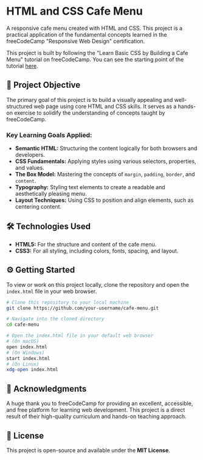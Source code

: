 # HTML and CSS Cafe Menu

A responsive cafe menu created with HTML and CSS. This project is a practical application of the fundamental concepts 
learned in the freeCodeCamp "Responsive Web Design" certification.

This project is built by following the "Learn Basic CSS by Building a Cafe Menu" tutorial on freeCodeCamp. You can see 
the starting point of the tutorial [here](https://www.freecodecamp.org/learn/2022/responsive-web-design/learn-basic-css-by-building-a-cafe-menu/step-1).

## 🚀 Project Objective

The primary goal of this project is to build a visually appealing and well-structured web page using core HTML and
CSS skills. It serves as a hands-on exercise to solidify the understanding of concepts taught by freeCodeCamp.

### Key Learning Goals Applied:

*   **Semantic HTML:** Structuring the content logically for both browsers and developers.
*   **CSS Fundamentals:** Applying styles using various selectors, properties, and values.
*   **The Box Model:** Mastering the concepts of `margin`, `padding`, `border`, and `content`.
*   **Typography:** Styling text elements to create a readable and aesthetically pleasing menu.
*   **Layout Techniques:** Using CSS to position and align elements, such as centering content.

## 🛠️ Technologies Used

*   **HTML5:** For the structure and content of the cafe menu.
*   **CSS3:** For all styling, including colors, fonts, spacing, and layout.

## ⚙️ Getting Started

To view or work on this project locally, clone the repository and open the `index.html` file in your web browser.

```bash
# Clone this repository to your local machine
git clone https://github.com/your-username/cafe-menu.git

# Navigate into the cloned directory
cd cafe-menu

# Open the index.html file in your default web browser
# (On macOS)
open index.html
# (On Windows)
start index.html
# (On Linux)
xdg-open index.html
```

## 🙏 Acknowledgments

A huge thank you to freeCodeCamp for providing an excellent, accessible, and free platform for learning web development. 
This project is a direct result of their high-quality curriculum and hands-on teaching approach.

## 📄 License
This project is open-source and available under the **MIT License**.
